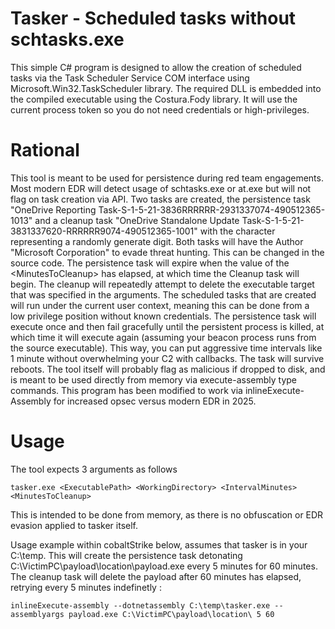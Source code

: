 # Tasker - Scheduled tasks without schtasks.exe
This simple C# program is designed to allow the creation of scheduled tasks via the Task Scheduler Service COM interface using Microsoft.Win32.TaskScheduler library. The required DLL is embedded into the compiled executable using the Costura.Fody library. It will use the current process token so you do not need credentials or high-privileges.

# Rational
This tool is meant to be used for persistence during red team engagements. Most modern EDR will detect usage of schtasks.exe or at.exe but will not flag on task creation via API. Two tasks are created, the persistence task "OneDrive Reporting Task-S-1-5-21-3836RRRRRR-2931337074-490512365-1013" and a cleanup task "OneDrive Standalone Update Task-S-1-5-21-3831337620-RRRRRR9074-490512365-1001" with the <R> character representing a randomly generate digit. Both tasks will have the Author "Microsoft Corporation" to evade threat hunting. This can be changed in the source code. The persistence task will expire when the value of the \<MinutesToCleanup\> has elapsed, at which time the Cleanup task will begin. The cleanup will repeatedly attempt to delete the executable target that was specified in the <ExecutablePath> <WorkingDirectory> arguments. The scheduled tasks that are created will run under the current user context, meaning this can be done from a low privilege position without known credentials. The persistence task will execute once and then fail gracefully until the persistent process is killed, at which time it will execute again (assuming your beacon process runs from the source executable). This way, you can put aggressive time intervals like 1 minute without overwhelming your C2 with callbacks. The task will survive reboots. The tool itself will probably flag as malicious if dropped to disk, and is meant to be used directly from memory via execute-assembly type commands. This program has been modified to work via inlineExecute-Assembly for increased opsec versus modern EDR in 2025.

# Usage
The tool expects 3 arguments as follows 

```tasker.exe <ExecutablePath> <WorkingDirectory> <IntervalMinutes> <MinutesToCleanup>``` 

This is intended to be done from memory, as there is no obfuscation or EDR evasion applied to tasker itself. 

Usage example within cobaltStrike below, assumes that tasker is in your C:\temp. This will create the persistence task detonating C:\VictimPC\payload\location\payload.exe every 5 minutes for 60 minutes. The cleanup task will delete the payload after 60 minutes has elapsed, retrying every 5 minutes indefinetly : 

```inlineExecute-assembly --dotnetassembly C:\temp\tasker.exe --assemblyargs payload.exe C:\VictimPC\payload\location\ 5 60```
